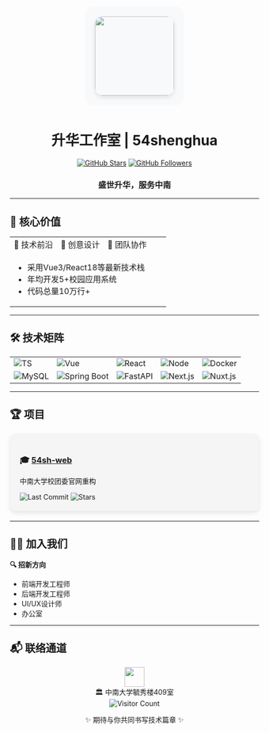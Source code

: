 <div align="center">
  <div style="background-color: #f8f9fa; padding: 20px; border-radius: 16px; display: inline-block; margin-bottom: 10px;">
    <img src="https://github.com/user-attachments/assets/8757473a-59d1-4309-b6a7-2299f418637c" width="160" style="border-radius: 16px; box-shadow: 0 4px 8px rgba(0,0,0,0.1);">
  </div>
  <h1>升华工作室 | 54shenghua</h1>
  
  <p>
    <a href="https://github.com/54shenghua"><img src="https://img.shields.io/github/stars/54shenghua?style=flat-square&logo=github&color=ffd700" alt="GitHub Stars"></a>
  <a href="https://github.com/54shenghua?tab=followers"><img src="https://img.shields.io/github/followers/54shenghua?style=flat-square&logo=github" alt="GitHub Followers"></a>
  </p>

  <h3> 盛世升华，服务中南 </h3>
</div>

---

## 🌟 核心价值

<table>
  <tr>
    <td width="30%">🚀 技术前沿</td>
    <td width="30%">🎨 创意设计</td>
    <td width="40%">🤝 团队协作</td>
  </tr>
  <tr>
    <td colspan="3">
      <ul>
        <li>采用Vue3/React18等最新技术栈</li>
        <li>年均开发5+校园应用系统</li>
        <li>代码总量10万行+</li>
      </ul>
    </td>
  </tr>
</table>

---

## 🛠 技术矩阵

<div align="center">
  <table>
    <tr>
      <td><img src="https://img.shields.io/badge/TypeScript-3178C6?logo=typescript&logoColor=white" alt="TS"></td>
      <td><img src="https://img.shields.io/badge/Vue.js-4FC08D?logo=vue.js&logoColor=white" alt="Vue"></td>
      <td><img src="https://img.shields.io/badge/React-61DAFB?logo=react&logoColor=black" alt="React"></td>
      <td><img src="https://img.shields.io/badge/Node.js-339933?logo=node.js&logoColor=white" alt="Node"></td>
      <td><img src="https://img.shields.io/badge/Docker-2496ED?logo=docker&logoColor=white" alt="Docker"></td>
    </tr>
    <tr>
      <td><img src="https://img.shields.io/badge/MySQL-4479A1?logo=mysql&logoColor=white" alt="MySQL"></td>
      <td><img src="https://img.shields.io/badge/Spring_Boot-6DB33F?logo=spring&logoColor=white" alt="Spring Boot"></td>
      <td><img src="https://img.shields.io/badge/FastAPI-009688?logo=fastapi&logoColor=white" alt="FastAPI"></td>
      <td><img src="https://img.shields.io/badge/Next.js-000000?logo=next.js&logoColor=white" alt="Next.js"></td>
      <td><img src="https://img.shields.io/badge/Nuxt.js-00C58E?logo=nuxt.js&logoColor=white" alt="Nuxt.js"></td>
    </tr>
  </table>
</div>

---

## 🏆 项目

<div>
  <!-- 项目卡片 1 -->
  <div style="background: #f5f5f5; border-radius: 12px; padding: 20px; box-shadow: 0 4px 8px rgba(0,0,0,0.1); margin-bottom: 20px;">
    <h3>🎓 <a href="https://github.com/54shenghua/54sh-web">54sh-web</a></h3>
    <p>中南大学校团委官网重构</p>
    <div>
      <img src="https://img.shields.io/github/last-commit/54shenghua/54sh-web?color=blue" alt="Last Commit">
      <img src="https://img.shields.io/github/stars/54shenghua/54sh-web?style=social" alt="Stars">
    </div>
  </div>
</div>

---

## 🧑‍💻 加入我们

<div>
  
**🔍 招新方向**
- 前端开发工程师
- 后端开发工程师
- UI/UX设计师
- 办公室

</div>

---

## 📬 联络通道

<div align="center">
  <a href="https://github.com/54shenghua">
    <img src="https://img.icons8.com/ios-filled/50/000000/github.png" width="40">
  </a>
</div>

<div align="center">
  🏛️ 中南大学毓秀楼409室
</div>

<div align="center">
  <img src="https://profile-counter.glitch.me/54shenghua/count.svg" alt="Visitor Count">
  <br/>
  <p>✨ 期待与你共同书写技术篇章 ✨</p>
</div>
